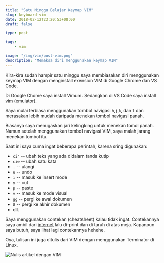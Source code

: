 ```yaml
---
title: "Satu Minggu Belajar Keymap VIM"
slug: keyboard-vim
date: 2018-02-12T23:20:53+08:00
draft: false

type: post

tags:
    - vim

image: "/img/vim/post-vim.png"
description: "Memaksa diri menggunakan keymap VIM"
---
```


Kira-kira sudah hampir satu minggu saya membiasakan diri
menggunakan keymap VIM dengan menginstall exension
VIM di Google Chrome dan VS Code.

Di Google Chome saya install Vimum. Sedangkan
di VS Code saya install [vim](https://marketplace.visualstudio.com/items?itemName=vscodevim.vim) (emulator).

Saya mulai terbiasa menggunakan tombol
navigasi `h`,`j`,`k`, dan `l` dan merasakan
lebih mudah daripada menekan tombol navigasi panah.

Biasanya saya menugaskan jari kelingking untuk menekan
tomol panah. Namun setelah menggunakan tombol
navigasi VIM, saya malah jarang menekan tombol itu.

Saat ini saya cuma ingat beberapa perintah,
karena sring digunakan:

- `ci"` -- ubah teks yang ada didalam tanda kutip
- `ciw` -- ubah satu kata
- `.` -- ulangi
- `u` -- undo
- `i` -- masuk ke insert mode
- `y` -- cut
- `p` -- paste
- `v` -- masuk ke mode visual
- `gg` -- pergi ke awal dokumen
- `G` -- pergi ke akhir dokumen
- dll.

Saya menggunakan contekan (cheatsheet) kalau tidak ingat.
Contekannya saya ambil dari [internet](https://vim.rtorr.com/) lalu di-print
dan di taruh di atas meja. Kapanpun saya butuh,
saya lihat lagi contekannya hehehe.

Oya, tulisan ini juga ditulis dari VIM dengan menggunakan
Terminator di Linux.

![Nulis artikel dengan VIM](/img/vim/post-vim.png)
